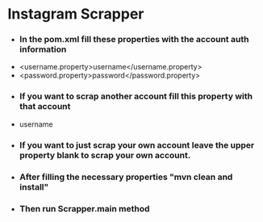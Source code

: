 # Instagram Scrapper

* ### In the pom.xml fill these properties with the account auth information
*  <username.property>username</username.property>
*  <password.property>password</password.property>
* ### If you want to scrap another account fill this property with that account
*  <account-to-be-scrapped>username</account-to-be-scrapped>
* ### If you want to just scrap your own account leave the upper property blank to scrap your own account.
* ### After filling the necessary properties "mvn clean and install"
* ### Then run Scrapper.main method

